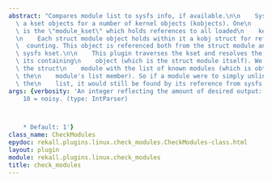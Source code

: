 ```yaml
---
abstract: "Compares module list to sysfs info, if available.\n\n    Sysfs contains\
  \ a kset objects for a number of kernel objects (kobjects). One\n    of the ksets\
  \ is the \"module_kset\" which holds references to all loaded\n    kernel modules.\n\
  \n    Each struct module object holds within it a kobj struct for reference\n  \
  \  counting. This object is referenced both from the struct module and the\n   \
  \ sysfs kset.\n\n    This plugin traverses the kset and resolves the kobj back to\
  \ its containing\n    object (which is the struct module itself). We then compare\
  \ the struct\n    module with the list of known modules (which is obtained by traversing\
  \ the\n    module's list member). So if a module were to simply unlink itself from\
  \ the\n    list, it would still be found by its reference from sysfs.\n    "
args: {verbosity: 'An integer reflecting the amount of desired output: 0 = quiet,
    10 = noisy. (type: IntParser)



    * Default: 1'}
class_name: CheckModules
epydoc: rekall.plugins.linux.check_modules.CheckModules-class.html
layout: plugin
module: rekall.plugins.linux.check_modules
title: check_modules
---
```

